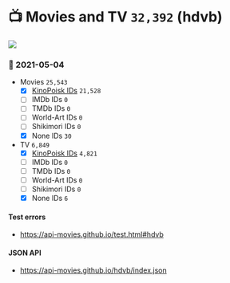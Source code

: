 # :tv: Movies and TV `32,392` (hdvb)

<a href="https://API-Movies.github.io"><img src="https://API-Movies.github.io/banner.png?cache"></a>

### :date: 2021-05-04
- Movies `25,543`
  - [x] <a href="https://API-Movies.github.io/hdvb/movie_kinopoisk_ids.json">KinoPoisk IDs</a> `21,528`
  - [ ] IMDb IDs `0`
  - [ ] TMDb IDs `0`
  - [ ] World-Art IDs `0`
  - [ ] Shikimori IDs `0`
  - [x] None IDs `30`
- TV `6,849`
  - [x] <a href="https://API-Movies.github.io/hdvb/tv_kinopoisk_ids.json">KinoPoisk IDs</a> `4,821`
  - [ ] IMDb IDs `0`
  - [ ] TMDb IDs `0`
  - [ ] World-Art IDs `0`
  - [ ] Shikimori IDs `0`
  - [x] None IDs `6`
#### Test errors
- <a href='https://api-movies.github.io/test.html#hdvb'>https://api-movies.github.io/test.html#hdvb</a>
#### JSON API
- <a href='https://api-movies.github.io/hdvb/index.json'>https://api-movies.github.io/hdvb/index.json</a>

